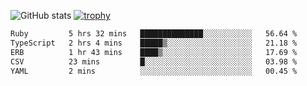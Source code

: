 ![GitHub stats](https://github-readme-stats.vercel.app/api?username=ksk001100&show_icons=true&theme=tokyonight)
[![trophy](https://github-profile-trophy.vercel.app/?username=ksk001100&theme=onedark)](https://github.com/ryo-ma/github-profile-trophy)

<!--START_SECTION:waka-->

```txt
Ruby         5 hrs 32 mins   ██████████████░░░░░░░░░░░   56.64 %
TypeScript   2 hrs 4 mins    █████▒░░░░░░░░░░░░░░░░░░░   21.18 %
ERB          1 hr 43 mins    ████▒░░░░░░░░░░░░░░░░░░░░   17.69 %
CSV          23 mins         █░░░░░░░░░░░░░░░░░░░░░░░░   03.98 %
YAML         2 mins          ░░░░░░░░░░░░░░░░░░░░░░░░░   00.45 %
```

<!--END_SECTION:waka-->
